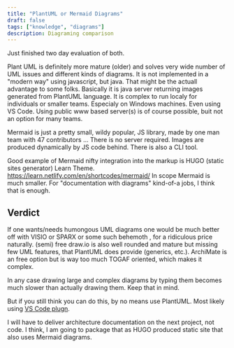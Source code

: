 ```yaml
---
title: "PlantUML or Mermaid Diagrams"
draft: false
tags: ["knowledge", "diagrams"]
description: Diagraming comparison
---
```


Just finished two day evaluation of both. 

Plant UML is definitely more mature (older) and solves very wide number of UML issues and different kinds of diagrams. It is  not implemented in a "modern way" using javascript, but java. That might be the actuall advantage to some folks.  Basically it is java server returning images generated from PlantUML language. It is complex to run localy for individuals or smaller teams.  Especialy on Windows machines. Even using VS Code. Using public www based server(s) is of course possible, buit not an option for many teams.

Mermaid is just a pretty small, wildy popular, JS library, made by one man team with 47 contributors  ...  There is no server required. Images are produced dynamically by JS code behind. There is also a CLI tool.

Good example of Mermaid nifty integration into the markup is HUGO (static sites generator)  Learn Theme. https://learn.netlify.com/en/shortcodes/mermaid/   In scope Mermaid is much smaller. For "documentation with diagrams" kind-of-a jobs, I think that is enough. 

## Verdict

If one wants/needs humongous UML diagrams one would be much better off with VISIO or SPARX or some such behemoth , for a ridiculous price naturally. (semi) free draw.io is also well rounded and mature but missing few UML features, that PlantUML does provide (generics, etc.).  ArchiMate is an free option but is way too much TOGAF oriented, which makes it complex.

In any case drawing large and complex diagrams by typing them becomes much slower than actually drawing them. Keep that in mind.

But if you still think you can do this, by no means use PlantUML. Most likely using [VS Code plugn](https://marketplace.visualstudio.com/items?itemName=jebbs.plantuml&ssr=false#overview).

I will have to deliver architecture documentation on the next project, not code. I think, I am going to package that as HUGO produced static site that also uses Mermaid diagrams.
